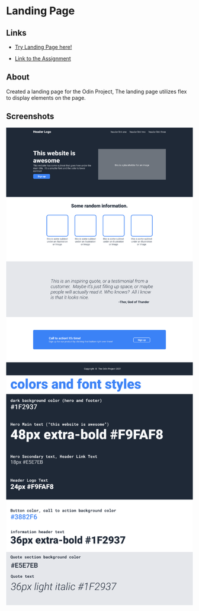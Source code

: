 # Landing Page

## Links
- [Try Landing Page here!](https://Arthurmiguel577.github.io/-project-Landing-Page/)

- [Link to the Assignment](https://www.theodinproject.com/paths/foundations/courses/foundations/lessons/landing-page)

## About
Created a landing page for the Odin Project, The landing page utilizes flex to display elements on the page.


## Screenshots

![](https://github.com/Arthurmiguel577/-project-Landing-Page/blob/main/images/01.png)
![](https://github.com/Arthurmiguel577/-project-Landing-Page/blob/main/images/02.png)


